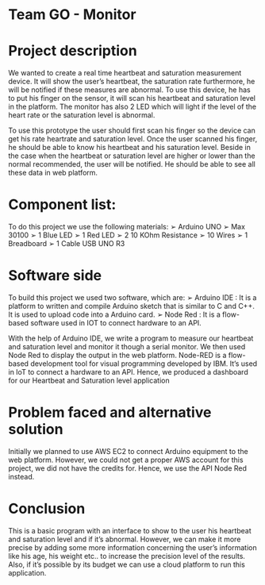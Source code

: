 # Team GO - Monitor  

# Project description

We wanted to create a real time heartbeat and saturation measurement device. It will show the user’s heartbeat, the saturation rate furthermore, he will be notified if these measures are abnormal. To use this device, he has to put his finger on the sensor, it will scan his heartbeat and saturation level in the platform. The monitor has also 2 LED which will light if the level of the heart rate or the saturation level is abnormal.

To use this prototype the user should first scan his finger so the device can get his rate heartrate and saturation level. Once the user scanned his finger, he should be able to know his heartbeat and his saturation level. Beside in the case when the heartbeat or saturation level are higher or lower than the normal recommended, the user will be notified. He should be able to see all these data in web platform.


# Component list:

To do this project we use the following materials:
➢ Arduino UNO
➢ Max 30100
➢ 1 Blue LED
➢ 1 Red LED
➢ 2 10 KOhm Resistance
➢ 10 Wires
➢ 1 Breadboard
➢ 1 Cable USB UNO R3

# Software side 

To build this project we used two software, which are:
➢ Arduino IDE : It is a platform to written and compile Arduino sketch that is similar to C and C++. It is used to upload code into a Arduino card.
➢ Node Red : It is a flow-based software used in IOT to connect hardware to an API.

With the help of Arduino IDE, we write a program to measure our heartbeat and saturation level and monitor it though a serial monitor. We then used Node Red to display the output in the web platform.
Node-RED is a flow-based development tool for visual programming developed by IBM. It’s used in IoT to connect a hardware to an API. Hence, we produced a dashboard for our Heartbeat and Saturation level application

# Problem faced and alternative solution

Initially we planned to use AWS EC2 to connect Arduino equipment to the web platform. However, we could not get a proper AWS account for this project, we did not have the credits for. Hence, we use the API Node Red instead.

# Conclusion 

This is a basic program with an interface to show to the user his heartbeat and saturation level and if it’s abnormal. However, we can make it more precise by adding some more information concerning the user’s information like his age, his weight etc.. to increase the precision level of the results. Also, if it’s possible by its budget we can use a cloud platform to run this application.
